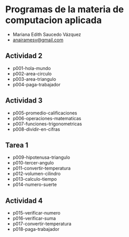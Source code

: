 
# Programas de la materia de computacion aplicada
- Mariana Edith Saucedo Vázquez
- anairamesv@gmail.com

## Actividad 2
- p001-hola-mundo
- p002-area-circulo
- p003-area-triangulo
- p004-paga-trabajador

## Actividad 3
- p005-promedio-calificaciones
- p006-operaciones-matematicas
- p007-funciones-trigonometricas
- p008-dividir-en-cifras

## Tarea 1
- p009-hipotenusa-triangulo
- p010-tercer-angulo
- p011-convertir-temperatura
- p012-volumen-cilindro
- p013-calculo-tiempo
- p014-numero-suerte

## Actividad 4
- p015-verificar-numero
- p016-verificar-suma
- p017-convertir-temperatura
- p018-paga-trabajador